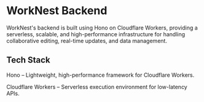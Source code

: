 # WorkNest Backend

WorkNest's backend is built using Hono on Cloudflare Workers, providing a serverless, scalable, and high-performance infrastructure for handling collaborative editing, real-time updates, and data management.


## Tech Stack

Hono – Lightweight, high-performance framework for Cloudflare Workers.

Cloudflare Workers – Serverless execution environment for low-latency APIs.
